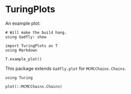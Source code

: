 # TuringPlots

An example plot:

```@setup tutorial
# Will make the build hang.
using Gadfly: show
```

```@eval
import TuringPlots as T
using Markdown

T.example_plot()
```

This package extends `Gadfly.plot` for `MCMCChains.Chains`.

```@example tutorial
using Turing
```

```@docs
plot(::MCMCChains.Chains)
```
